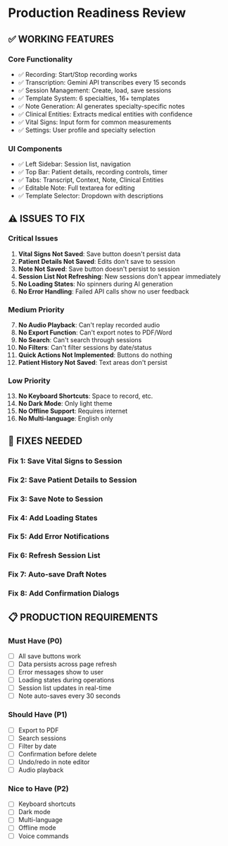 # Production Readiness Review

## ✅ WORKING FEATURES

### Core Functionality

- ✅ Recording: Start/Stop recording works
- ✅ Transcription: Gemini API transcribes every 15 seconds
- ✅ Session Management: Create, load, save sessions
- ✅ Template System: 6 specialties, 16+ templates
- ✅ Note Generation: AI generates specialty-specific notes
- ✅ Clinical Entities: Extracts medical entities with confidence
- ✅ Vital Signs: Input form for common measurements
- ✅ Settings: User profile and specialty selection

### UI Components

- ✅ Left Sidebar: Session list, navigation
- ✅ Top Bar: Patient details, recording controls, timer
- ✅ Tabs: Transcript, Context, Note, Clinical Entities
- ✅ Editable Note: Full textarea for editing
- ✅ Template Selector: Dropdown with descriptions

## ⚠️ ISSUES TO FIX

### Critical Issues

1. **Vital Signs Not Saved**: Save button doesn't persist data
2. **Patient Details Not Saved**: Edits don't save to session
3. **Note Not Saved**: Save button doesn't persist to session
4. **Session List Not Refreshing**: New sessions don't appear immediately
5. **No Loading States**: No spinners during AI generation
6. **No Error Handling**: Failed API calls show no user feedback

### Medium Priority

7. **No Audio Playback**: Can't replay recorded audio
8. **No Export Function**: Can't export notes to PDF/Word
9. **No Search**: Can't search through sessions
10. **No Filters**: Can't filter sessions by date/status
11. **Quick Actions Not Implemented**: Buttons do nothing
12. **Patient History Not Saved**: Text areas don't persist

### Low Priority

13. **No Keyboard Shortcuts**: Space to record, etc.
14. **No Dark Mode**: Only light theme
15. **No Offline Support**: Requires internet
16. **No Multi-language**: English only

## 🔧 FIXES NEEDED

### Fix 1: Save Vital Signs to Session

### Fix 2: Save Patient Details to Session

### Fix 3: Save Note to Session

### Fix 4: Add Loading States

### Fix 5: Add Error Notifications

### Fix 6: Refresh Session List

### Fix 7: Auto-save Draft Notes

### Fix 8: Add Confirmation Dialogs

## 📋 PRODUCTION REQUIREMENTS

### Must Have (P0)

- [ ] All save buttons work
- [ ] Data persists across page refresh
- [ ] Error messages show to user
- [ ] Loading states during operations
- [ ] Session list updates in real-time
- [ ] Note auto-saves every 30 seconds

### Should Have (P1)

- [ ] Export to PDF
- [ ] Search sessions
- [ ] Filter by date
- [ ] Confirmation before delete
- [ ] Undo/redo in note editor
- [ ] Audio playback

### Nice to Have (P2)

- [ ] Keyboard shortcuts
- [ ] Dark mode
- [ ] Multi-language
- [ ] Offline mode
- [ ] Voice commands
